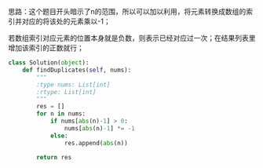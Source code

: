 思路：这个题目开头暗示了n的范围，所以可以加以利用，将元素转换成数组的索引并对应的将该处的元素乘以-1；

若数组索引对应元素的位置本身就是负数，则表示已经对应过一次；在结果列表里增加该索引的正数就行；

```python
class Solution(object):
    def findDuplicates(self, nums):
        """
        :type nums: List[int]
        :rtype: List[int]
        """
        res = []
        for n in nums:
            if nums[abs(n)-1] > 0:
                nums[abs(n)-1] *= -1
            else:
                res.append(abs(n))

        return res
```
